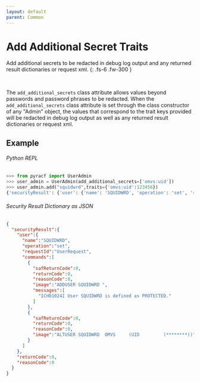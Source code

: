 ```yaml
---
layout: default
parent: Common
---
```


# Add Additional Secret Traits

Add additional secrets to be redacted in debug log output and any returned result dictionaries or request xml.
{: .fs-6 .fw-300 }

&nbsp;

The `add_additional_secrets` class attribute allows values beyond passwords and password phrases to be redacted. When the `add_additional_secrets` class attribute is set through the class constructor of any "Admin" object, the values that correspond to the trait keys provided will be redacted in debug log output as well as any returned result dictionaries or request xml.

## Example

###### Python REPL
```python
>>> from pyracf import UserAdmin
>>> user_admin = UserAdmin(add_additional_secrets=['omvs:uid'])
>>> user_admin.add("squidwrd",traits={'omvs:uid':123456})
{'securityResult': {'user': {'name': 'SQUIDWRD', 'operation': 'set', 'requestId': 'UserRequest', 'commands': [{'safReturnCode': 0, 'returnCode': 0, 'reasonCode': 0, 'image': 'ADDUSER SQUIDWRD ', 'messages': ['ICH01024I User SQUIDWRD is defined as PROTECTED.']}, {'safReturnCode': 0, 'returnCode': 0, 'reasonCode': 0, 'image': 'ALTUSER SQUIDWRD  OMVS     (UID         (********))'}]}, 'returnCode': 0, 'reasonCode': 0}}

```

###### Security Result Dictionary as JSON
```json
{
  "securityResult":{
    "user":{
      "name":"SQUIDWRD",
      "operation":"set",
      "requestId":"UserRequest",
      "commands":[
        {
          "safReturnCode":0,
          "returnCode":0,
          "reasonCode":0,
          "image":"ADDUSER SQUIDWRD ",
          "messages":[
            "ICH01024I User SQUIDWRD is defined as PROTECTED."
          ]
        },
        {
          "safReturnCode":0,
          "returnCode":0,
          "reasonCode":0,
          "image":"ALTUSER SQUIDWRD  OMVS     (UID         (********))"
        }
      ]
    },
    "returnCode":0,
    "reasonCode":0
  }
}
```
